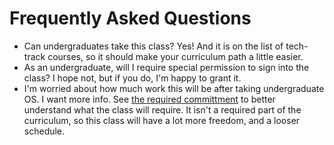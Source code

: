 # Frequently Asked Questions

- Can undergraduates take this class?
    Yes!
    And it is on the list of tech-track courses, so it should make your curriculum path a little easier.
- As an undergraduate, will I require special permission to sign into the class?
    I hope not, but if you do, I'm happy to grant it.
- I'm worried about how much work this will be after taking undergraduate OS.
    I want more info.
    See [the required committment](https://github.com/gwu-cs-advos/organization/new/main) to better understand what the class will require.
    It isn't a required part of the curriculum, so this class will have a lot more freedom, and a looser schedule.
